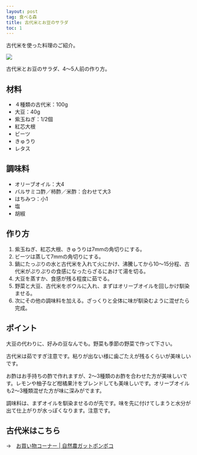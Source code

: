 ```yaml
---
layout: post
tag: 食べる森
title: 古代米とお豆のサラダ
toc: 1
---
```

古代米を使った料理のご紹介。

![](https://kobapan.com/p/_data/i/galleries/sizen-nou/IMG_3033-sm.JPG)

古代米とお豆のサラダ、4～5人前の作り方。

## 材料
- ４種類の古代米：100g
- 大豆：40g
- 紫玉ねぎ：1/2個
- 紅芯大根
- ビーツ
- きゅうり
- レタス

## 調味料
- オリーブオイル：大4
- バルサミコ酢／柿酢／米酢：合わせて大3
- はちみつ：小1
- 塩
- 胡椒

## 作り方
1. 紫玉ねぎ、紅芯大根、きゅうりは7mmの角切りにする。
2. ビーツは蒸して7mmの角切りにする。
3. 鍋にたっぷりの水と古代米を入れて火にかけ、沸騰してから10～15分程、古代米がぷりぷりの食感になったらざるにあけて湯を切る。
4. 大豆を蒸すか、食感が残る程度に茹でる。
5. 野菜と大豆、古代米をボウルに入れ、まずはオリーブオイルを回しかけ馴染ませる。
6. 次にその他の調味料を加える。ざっくりと全体に味が馴染むように混ぜたら完成。

## ポイント
大豆の代わりに、好みの豆なんでも。野菜も季節の野菜で作って下さい。

古代米は茹ですぎ注意です。粘りが出ない様に歯ごたえが残るくらいが美味しいです。

お酢はお手持ちの酢で作れますが、2～3種類のお酢を合わせた方が美味しいです。レモンや柚子など柑橘果汁をブレンドしても美味しいです。オリーブオイルも2～3種類混ぜた方が味に深みがでます。

調味料は、まずオイルを馴染ませるのが先です。味を先に付けてしまうと水分が出て仕上がりが水っぽくなります。注意です。


## 古代米はこちら

→　[お買い物コーナー | 自然農ガットポンポコ](https://kobapan.com/hanbai/kodaimai.html)

　
　
